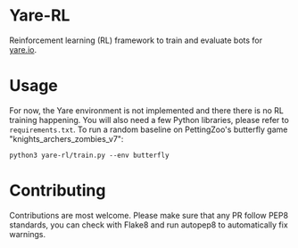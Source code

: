 # Yare-RL
Reinforcement learning (RL) framework to train and evaluate bots for [yare.io](yare.io).

# Usage
For now, the Yare environment is not implemented and there there is no RL training happening.
You will also need a few Python libraries, please refer to `requirements.txt`.
To run a random baseline on PettingZoo's butterfly game "knights_archers_zombies_v7":
```
python3 yare-rl/train.py --env butterfly
```

# Contributing
Contributions are most welcome.
Please make sure that any PR follow PEP8 standards, you can check with Flake8 and run autopep8 to automatically fix warnings.
